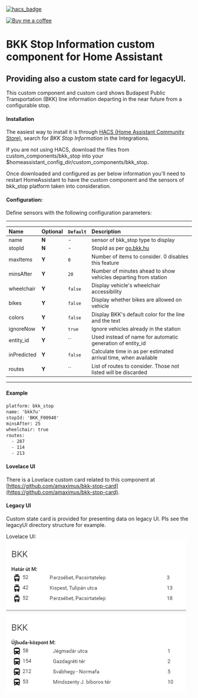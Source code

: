 [![hacs_badge](https://img.shields.io/badge/HACS-Default-orange.svg)](https://github.com/hacs/integration)

<p><a href="https://www.buymeacoffee.com/6rF5cQl" rel="nofollow" target="_blank"><img src="https://camo.githubusercontent.com/c070316e7fb193354999ef4c93df4bd8e21522fa/68747470733a2f2f696d672e736869656c64732e696f2f7374617469632f76312e7376673f6c6162656c3d4275792532306d6525323061253230636f66666565266d6573736167653d25463025394625413525413826636f6c6f723d626c61636b266c6f676f3d6275792532306d6525323061253230636f66666565266c6f676f436f6c6f723d7768697465266c6162656c436f6c6f723d366634653337" alt="Buy me a coffee" data-canonical-src="https://img.shields.io/static/v1.svg?label=Buy%20me%20a%20coffee&amp;message=%F0%9F%A5%A8&amp;color=black&amp;logo=buy%20me%20a%20coffee&amp;logoColor=white&amp;labelColor=b0c4de" style="max-width:100%;"></a></p>

# BKK Stop Information custom component for Home Assistant
## Providing also a custom state card for legacyUI.

This custom component and custom card shows Budapest Public Transportation (BKK)
line information departing in the near future from a configurable stop.<p>

#### Installation
The easiest way to install it is through [HACS (Home Assistant Community Store)](https://github.com/hacs/integration),
search for <i>BKK Stop Information</i> in the Integrations.<br />

If you are not using HACS, download the files from custom_components/bkk_stop into your
$homeassistant_config_dir/custom_components/bkk_stop.<br />

Once downloaded and configured as per below information you'll need to restart HomeAssistant to have the custom component
and the sensors of bkk_stop platform taken into consideration.

#### Configuration:
Define sensors with the following configuration parameters:<br />

---
| Name | Optional | `Default` | Description |
| :---- | :---- | :------- | :----------- |
| name | **N** | - | sensor of bkk_stop type to display |
| stopId | **N** | - | StopId as per [go.bkk.hu](https://go.bkk.hu/) |
| maxItems | **Y** | `0` | Number of items to consider. 0 disables this feature |
| minsAfter | **Y** | `20` | Number of minutes ahead to show vehicles departing from station |
| wheelchair | **Y** | `false` | Display vehicle's wheelchair accessibility |
| bikes | **Y** | `false` | Display whether bikes are allowed on vehicle |
| colors | **Y** | `false` | Display BKK's default color for the line and the text |
| ignoreNow | **Y** | `true` | Ignore vehicles already in the station |
| entity_id | **Y** | `` | Used instead of name for automatic generation of entity_id |
| inPredicted | **Y** | `false` | Calculate time in as per estimated arrival time, when available |
| routes | **Y** | `` | List of routes to consider. Those not listed will be discarded |
---

#### Example
```
platform: bkk_stop
name: 'bkk7u'
stopId: 'BKK_F00940'
minsAfter: 25
wheelchair: true
routes:
  - 287
  - 114
  - 213
```

#### Lovelace UI
There is a Lovelace custom card related to this component at [https://github.com/amaximus/bkk-stop-card](https://github.com/amaximus/bkk-stop-card).

#### Legacy UI
Custom state card is provided for presenting data on legacy UI. Pls see the legacyUI directory structure for example.

Lovelace UI:<br />
![bkk_stop Lovelace example](example/bkk_lovelace.jpg)
